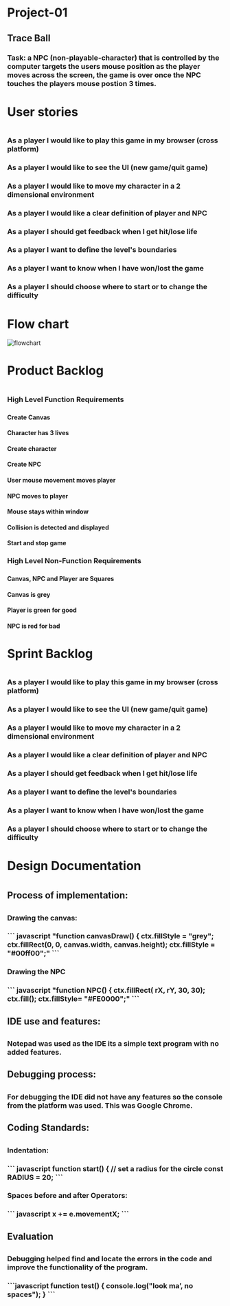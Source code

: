 # Project-01

## Trace Ball

### Task: a NPC (non-playable-character) that is controlled by the computer targets the users mouse position as the player moves across the screen, the game is over once the NPC touches the players mouse postion 3 times.

<h1> User stories <h1>
	<h3> As a player I would like to play this game in my browser (cross platform) <h3>
	<h3> As a player I would like to see the UI (new game/quit game) <h3>
	<h3> As a player I would like to move my character in a 2 dimensional environment <h3>
	<h3> As a player I would like a clear definition of player and NPC <h3>
	<h3> As a player I should get feedback when I get hit/lose life <h3>
	<h3> As a player I want to define the level's boundaries <h3>
	<h3> As a player I want to know when I have won/lost the game <h3> 
	<h3> As a player I should choose where to start or to change the difficulty <h3>


# Flow chart
![flowchart](https://github.com/Oliver-Slape/Project-01/blob/master/TraceBall.png)

<h1> Product Backlog <h1>
	<h3> High Level Function Requirements <h3> 
		<h4> Create Canvas <h4>
		<h4> Character has 3 lives <h4>
		<h4> Create character <h4>
		<h4> Create NPC <h4>
		<h4> User mouse movement moves player <h4> 
		<h4> NPC moves to player <h4> 
		<h4> Mouse stays within window <h4> 
		<h4> Collision is detected and displayed <h4>
		<h4> Start and stop game <h4>
	<h3> High Level Non-Function Requirements <h3>
		<h4> Canvas, NPC and Player are Squares <h4>
		<h4> Canvas is grey <h4>
		<h4> Player is green for good <h4>
		<h4> NPC is red for bad <h4>
	
<h1> Sprint Backlog <h1>
	<h3> As a player I would like to play this game in my browser (cross platform) <h3>
	<h3> As a player I would like to see the UI (new game/quit game) <h3>
	<h3> As a player I would like to move my character in a 2 dimensional environment <h3>
	<h3> As a player I would like a clear definition of player and NPC <h3>
	<h3> As a player I should get feedback when I get hit/lose life <h3>
	<h3> As a player I want to define the level's boundaries <h3>
	<h3> As a player I want to know when I have won/lost the game <h3>	
	<h3> As a player I should choose where to start or to change the difficulty <h3>

<h1> Design Documentation <h1>
<h2> Process of implementation:<h2>
<h3> Drawing the canvas:<h3> 
	``` javascript 
	"function canvasDraw() {
  			ctx.fillStyle = "grey";
  			ctx.fillRect(0, 0, canvas.width, canvas.height);
  			ctx.fillStyle = "#00ff00";"
	``` 
<h3> Drawing the NPC <h3> 
	``` javascript
	"function NPC() {
		ctx.fillRect( rX, rY, 30, 30);
		ctx.fill();
		ctx.fillStyle= "#FE0000";"
	```
<h2> IDE use and features: <h2>
	<h3> Notepad was used as the IDE its a simple text program with no added features. <h3>
<h2> Debugging process: <h2> 
	<h3> For debugging the IDE did not have any features so the console from the platform was used. This was Google Chrome. <h3>
<h2> Coding Standards: <h2>
	<h3> Indentation: <h3>
	``` javascript
	function start() {
			// set a radius for the circle
			const RADIUS = 20;
	``` 
	<h3> Spaces before and after Operators: <h3>
	``` javascript
	x += e.movementX; ```
	<h3>
<h2> Evaluation <h2>
	<h3> Debugging helped find and locate the errors in the code and improve the functionality of the program. <h3>
	```javascript
function test() {
 console.log("look ma’, no spaces");
}
```
